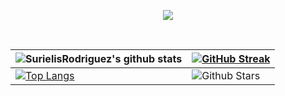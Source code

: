 <p align="center">
 <a href="https://github.com/SurielisRodriguez"><img src="https://readme-typing-svg.herokuapp.com/?lines=Hi,%20I'm%20Surielis%20(aka%20Suri)%20;Full%20Stack%20Web%20Developer;Thanks%20for%20stopping%20by🙌🏽!&font=Josefin%20Sans&center=true&width=650&height=90&color=0c7dff&vCenter=true&size=45%62"></a> 
</p>
<div align="center">
 <br />


| ![SurielisRodriguez's github stats](https://github-readme-stats.vercel.app/api?username=SurielisRodriguez&show_icons=true&theme=tokyonight) | [![GitHub Streak](https://github-readme-streak-stats.herokuapp.com?user=SurielisRodriguez&theme=transparent&border_radius=4.6)](https://SurielisRodriguez.co) |
| --- | --- |
|[![Top Langs](https://github-readme-stats.vercel.app/api/top-langs/?username=SurielisRodriguez&size_weight=0.5&count_weight=0.5&theme=transparent)](https://github.com/SurielisRodriguez/)| ![Github Stars](https://github-readme-stats.vercel.app/api?username=SurielisRodriguez&show_icons=true&locale=en&count_private=true&hide_rank=true&custom_title=My%20GitHub%20Stats&disable_animations=true&theme=transparent) |<img src="https://media.giphy.com/media/iY8CRBdQXODJSCERIr/giphy.gif" width="35"><b> Github Stats </b>
<br>




 
  


</div>

<!---
SurielisRodriguez/SurielisRodriguez is a ✨ special ✨ repository because its `README.md` (this file) appears on your GitHub profile.
You can click the Preview link to take a look at your changes.
--->
